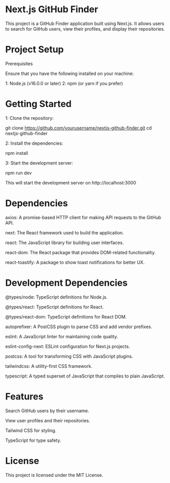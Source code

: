 # Next.js GitHub Finder

This project is a GitHub Finder application built using Next.js. It allows users to search for GitHub users, view their profiles, and display their repositories.

# Project Setup

Prerequisites

Ensure that you have the following installed on your machine:

1: Node.js (v16.0.0 or later)
2: npm (or yarn if you prefer)

# Getting Started

1: Clone the repository:

git clone https://github.com/yourusername/nextjs-github-finder.git
cd nextjs-github-finder

2: Install the dependencies:

npm install

3: Start the development server:

npm run dev 

This will start the development server on http://localhost:3000

# Dependencies

axios: A promise-based HTTP client for making API requests to the GitHub API.

next: The React framework used to build the application.

react: The JavaScript library for building user interfaces.

react-dom: The React package that provides DOM-related functionality.

react-toastify: A package to show toast notifications for better UX.


# Development Dependencies

@types/node: TypeScript definitions for Node.js.

@types/react: TypeScript definitions for React.

@types/react-dom: TypeScript definitions for React DOM.

autoprefixer: A PostCSS plugin to parse CSS and add vendor prefixes.

eslint: A JavaScript linter for maintaining code quality.

eslint-config-next: ESLint configuration for Next.js projects.

postcss: A tool for transforming CSS with JavaScript plugins.

tailwindcss: A utility-first CSS framework.

typescript: A typed superset of JavaScript that compiles to plain JavaScript.

# Features

Search GitHub users by their username.

View user profiles and their repositories.

Tailwind CSS for styling.

TypeScript for type safety.

# License

This project is licensed under the MIT License.


